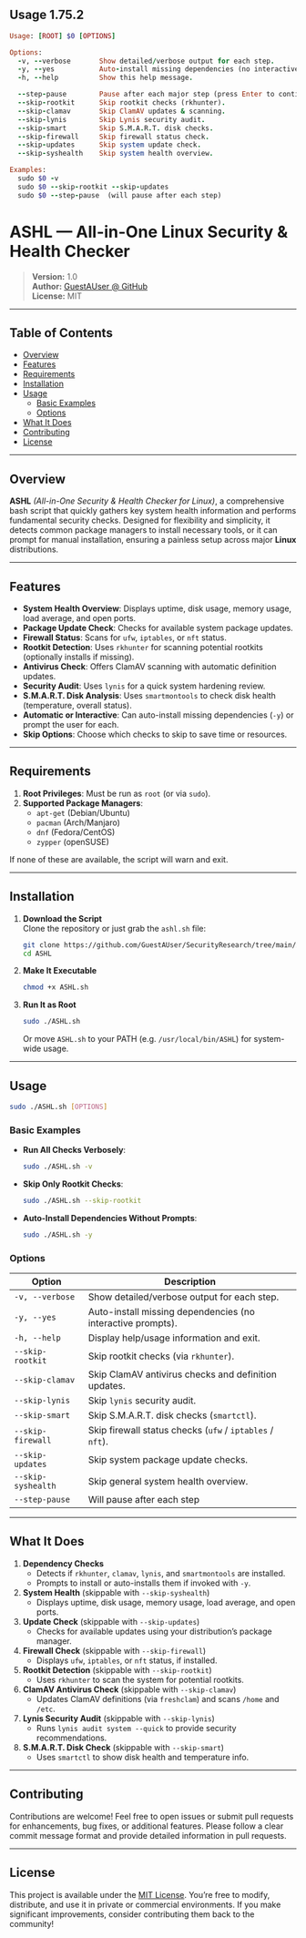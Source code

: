 ## Usage 1.75.2

```ruby
Usage: [ROOT] $0 [OPTIONS]

Options:
  -v, --verbose       Show detailed/verbose output for each step.
  -y, --yes           Auto-install missing dependencies (no interactive prompt).
  -h, --help          Show this help message.

  --step-pause        Pause after each major step (press Enter to continue).
  --skip-rootkit      Skip rootkit checks (rkhunter).
  --skip-clamav       Skip ClamAV updates & scanning.
  --skip-lynis        Skip Lynis security audit.
  --skip-smart        Skip S.M.A.R.T. disk checks.
  --skip-firewall     Skip firewall status check.
  --skip-updates      Skip system update check.
  --skip-syshealth    Skip system health overview.

Examples:
  sudo $0 -v
  sudo $0 --skip-rootkit --skip-updates
  sudo $0 --step-pause  (will pause after each step)
```

# ASHL — All-in-One Linux Security & Health Checker

> **Version:** 1.0  
> **Author:** [GuestAUser @ GitHub](https://github.com/GuestAUser)  
> **License:** MIT  

---

## Table of Contents
- [Overview](#overview)
- [Features](#features)
- [Requirements](#requirements)
- [Installation](#installation)
- [Usage](#usage)
  - [Basic Examples](#basic-examples)
  - [Options](#options)
- [What It Does](#what-it-does)
- [Contributing](#contributing)
- [License](#license)

---

## Overview

**ASHL** *(All-in-One Security & Health Checker for Linux)*, a comprehensive bash script that quickly gathers key system health information and performs fundamental security checks. Designed for flexibility and simplicity, it detects common package managers to install necessary tools, or it can prompt for manual installation, ensuring a painless setup across major **Linux** distributions.

---

## Features

- **System Health Overview**: Displays uptime, disk usage, memory usage, load average, and open ports.
- **Package Update Check**: Checks for available system package updates.
- **Firewall Status**: Scans for `ufw`, `iptables`, or `nft` status.
- **Rootkit Detection**: Uses `rkhunter` for scanning potential rootkits (optionally installs if missing).
- **Antivirus Check**: Offers ClamAV scanning with automatic definition updates.
- **Security Audit**: Uses `lynis` for a quick system hardening review.
- **S.M.A.R.T. Disk Analysis**: Uses `smartmontools` to check disk health (temperature, overall status).
- **Automatic or Interactive**: Can auto-install missing dependencies (`-y`) or prompt the user for each.
- **Skip Options**: Choose which checks to skip to save time or resources.

---

## Requirements

1. **Root Privileges**: Must be run as `root` (or via `sudo`).  
2. **Supported Package Managers**:  
   - `apt-get` (Debian/Ubuntu)
   - `pacman` (Arch/Manjaro)
   - `dnf` (Fedora/CentOS)
   - `zypper` (openSUSE)

If none of these are available, the script will warn and exit.

---

## Installation

1. **Download the Script**  
   Clone the repository or just grab the `ashl.sh` file:
   ```bash
   git clone https://github.com/GuestAUser/SecurityResearch/tree/main/ASHL
   cd ASHL
   ```
2. **Make It Executable**  
   ```bash
   chmod +x ASHL.sh
   ```
3. **Run It as Root**  
   ```bash
   sudo ./ASHL.sh
   ```
   Or move `ASHL.sh` to your PATH (e.g. `/usr/local/bin/ASHL`) for system-wide usage.

---

## Usage

```bash
sudo ./ASHL.sh [OPTIONS]
```

### Basic Examples

- **Run All Checks Verbosely**:
  ```bash
  sudo ./ASHL.sh -v
  ```
- **Skip Only Rootkit Checks**:
  ```bash
  sudo ./ASHL.sh --skip-rootkit
  ```
- **Auto-Install Dependencies Without Prompts**:
  ```bash
  sudo ./ASHL.sh -y
  ```

### Options

| Option            | Description                                                               |
|-------------------|---------------------------------------------------------------------------|
| `-v, --verbose`   | Show detailed/verbose output for each step.                               |
| `-y, --yes`       | Auto-install missing dependencies (no interactive prompts).               |
| `-h, --help`      | Display help/usage information and exit.                                  |
| `--skip-rootkit`  | Skip rootkit checks (via `rkhunter`).                                     |
| `--skip-clamav`   | Skip ClamAV antivirus checks and definition updates.                      |
| `--skip-lynis`    | Skip `lynis` security audit.                                              |
| `--skip-smart`    | Skip S.M.A.R.T. disk checks (`smartctl`).                                 |
| `--skip-firewall` | Skip firewall status checks (`ufw` / `iptables` / `nft`).                 |
| `--skip-updates`  | Skip system package update checks.                                        |
| `--skip-syshealth`| Skip general system health overview.                                      |
| `--step-pause`    | Will pause after each step                                                |

---

## What It Does

1. **Dependency Checks**  
   - Detects if `rkhunter`, `clamav`, `lynis`, and `smartmontools` are installed.  
   - Prompts to install or auto-installs them if invoked with `-y`.  
2. **System Health** (skippable with `--skip-syshealth`)  
   - Displays uptime, disk usage, memory usage, load average, and open ports.  
3. **Update Check** (skippable with `--skip-updates`)  
   - Checks for available updates using your distribution’s package manager.  
4. **Firewall Check** (skippable with `--skip-firewall`)  
   - Displays `ufw`, `iptables`, or `nft` status, if installed.  
5. **Rootkit Detection** (skippable with `--skip-rootkit`)  
   - Uses `rkhunter` to scan the system for potential rootkits.  
6. **ClamAV Antivirus Check** (skippable with `--skip-clamav`)  
   - Updates ClamAV definitions (via `freshclam`) and scans `/home` and `/etc`.  
7. **Lynis Security Audit** (skippable with `--skip-lynis`)  
   - Runs `lynis audit system --quick` to provide security recommendations.  
8. **S.M.A.R.T. Disk Check** (skippable with `--skip-smart`)  
   - Uses `smartctl` to show disk health and temperature info.  

---

## Contributing

Contributions are welcome! Feel free to open issues or submit pull requests for enhancements, bug fixes, or additional features. Please follow a clear commit message format and provide detailed information in pull requests.

---

## License

This project is available under the [MIT License](https://github.com/GuestAUser/SecurityResearch/blob/780ce04b71810fc23b61a73f3370b06d967a3659/LICENSE). You’re free to modify, distribute, and use it in private or commercial environments. If you make significant improvements, consider contributing them back to the community!
